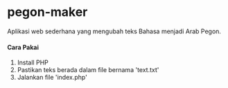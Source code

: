 # pegon-maker
Aplikasi web sederhana yang mengubah teks Bahasa menjadi Arab Pegon.
#### Cara Pakai
1. Install PHP
2. Pastikan teks berada dalam file bernama 'text.txt'
3. Jalankan file 'index.php'
